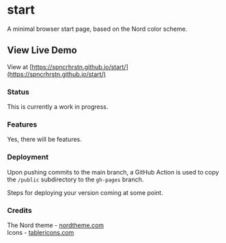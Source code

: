 # start
A minimal browser start page, based on the Nord color scheme.

## View Live Demo
View at [https://spncrhrstn.github.io/start/](https://spncrhrstn.github.io/start/)

### Status
This is currently a work in progress.

### Features
Yes, there will be features.

### Deployment
Upon pushing commits to the main branch, a GitHub Action is used to copy the `/public` subdirectory to the `gh-pages` branch.  

Steps for deploying your version coming at some point.

### Credits
The Nord theme - [nordtheme.com](https://www.nordtheme.com)  
Icons - [tablericons.com](https://tablericons.com/)